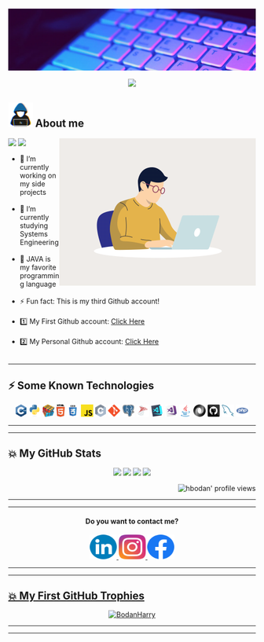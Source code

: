 [![Harry Bodán Linkedin](src/Banner.png)](www.linkedin.com/in/harry-bodán-3a9875236)


<p align="center">
  <a href="https://github.com/DenverCoder1/readme-typing-svg"><img src="https://readme-typing-svg.herokuapp.com?font=Time+New+Roman&color=cyan&size=25&center=true&vCenter=true&width=600&height=100&lines=Harry+E.+Bodan+Navarro.."></a>
</p>

## <picture><img src = "https://github.com/0xAbdulKhalid/0xAbdulKhalid/raw/main/assets/mdImages/about_me.gif" width = 50px></picture> **About me**

<picture> <img align="right" src="src/Working.gif" width = 400px></picture>
 <p align="left">
  <img src="https://img.shields.io/badge/Focus-Backend%20Development-dodgerblue" />
  <img src="https://img.shields.io/badge/Languages-English-dodgerblue" />
</p>

- 🔭 I’m currently working on my side projects
<br></br>
- 🌱 I’m currently studying Systems Engineering
<br></br>
- 💬 JAVA is my favorite programming language
<br></br>
- ⚡ Fun fact: This is my third Github account!
<br></br>
- 1️⃣ My First Github account: [Click Here](https://github.com/BodanHarry)
<br></br>
- 2️⃣ My Personal Github account: [Click Here](https://github.com/HarryBodan)
<br></br>

<hr style="border-color:purple;">

## ⚡ Some Known Technologies
<p align="center">
  <code><img title="C++" height="25" src="src/cpp.svg"></code>
  <code><img title="Python" height="25" src="src/python-original.svg"></code>
  <code><img title="Problem Solving" height="25" src="src/problemSolving.png"></code>
  <code><img title="HTML5" height="25" src="src/html5.svg"></code>
  <code><img title="CSS" height="25" src="src/css.svg"></code>
  <code><img title="Javascript" height="25" src="src/javascript.svg"></code>
  <code><img title="C" height="25" src="src/C.svg"></code>
  <code><img title="Git" height="25" src="src/git-original.svg"></code>
  <code><img title="PostgreSQL" height="25" src="src/postgresql.svg"></code>
  <code><img title="SQL Server" height="25" src="src/SqlServer.png"></code>
  <code><img title="Visual Studio Code" height="25" src="src/vscode.png"></code>
  <code><img title="Microsoft Visual Studio" height="25" src="src/visualstudio.png"></code>
  <code><img title="Java" height="25" src="src/java-original.svg"></code>
  <code><img title="JSON" height="25" src="src/json.svg"></code>
  <code><img title="GitHub" height="25" src="src/github.svg"></code>
  <code><img title="MySQL" height="25" src="src/mysql.svg"></code>
  <code><img title="PHP" height="25" src="src/php.svg"></code>
</p>

<hr style="border:15px;"><hr style="border:2px;">

## 💥 My GitHub Stats
<p align = "center">
  <img src = "https://github-readme-stats.vercel.app/api?username=hbodan&show_icons=true&theme=nightowl&count_private=true&hide_border=true" width = 400>
  <img src = "https://github-readme-streak-stats.herokuapp.com?user=hbodan&theme=nightowl&hide_border=true" width = 400>
  <img  src="https://github-readme-stats.vercel.app/api/top-langs/?username=hbodan&hide=html,cmake,css,scss,powershell,assembly,procfile,shell,less,jupyter%20notebook&theme=nightowl&langs_count=11&layout=compact&hide_border=true" width = 400>
  <img src="https://github-readme-stats.vercel.app/api/wakatime?username=hbodan&hide_border=true&theme=nightowl&langs_count=9" width = 420 >
</p>

<p align="right">
  <img src="https://komarev.com/ghpvc/?username=hbodan&label=Profile%20views&color=0e75b6&style=for-the-badge&color=000000" alt="hbodan' profile views" />
</p>

<hr style="border:15px;"><hr style="border:2px;">

<h4 align="center">Do you want to contact me?</h4>
<p align="center"> <a href="https://www.linkedin.com/in/harry-bod%C3%A1n-3a9875236/" target="_blank" rel="noreferrer"> <img src="./src/Linkedin.png" alt="My Linkedin Profile" width="55" height="50"/> <a href="https://www.instagram.com/h_bodann/" target="_blank" rel="noreferrer"> <img src="./src/instagram.svg" alt="Mi Instagram Profile" width="55" height="50"/> <a href="https://www.facebook.com/harry.bodan.5" target="_blank" rel="noreferrer"> <img src="./src/Facebook.webp" alt="My Facebook Profile" width="55" height="50"/> 

<hr style="border:15px;"><hr style="border:2px;">

## 💥 My First GitHub Trophies
<p align="center"> <a href="https://github.com/ryo-ma/github-profile-trophy"><img src="https://github-profile-trophy.vercel.app/?username=hbodan" alt="BodanHarry" /></a> </p>

<hr style="border:15px;"><hr style="border:2px;">
